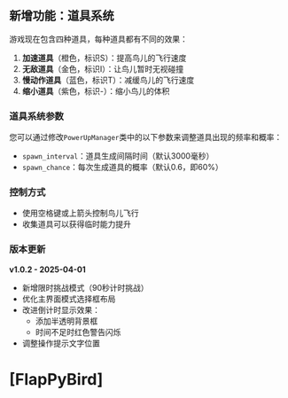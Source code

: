 ## 新增功能：道具系统

游戏现在包含四种道具，每种道具都有不同的效果：

1. **加速道具**（橙色，标识S）：提高鸟儿的飞行速度
2. **无敌道具**（金色，标识I）：让鸟儿暂时无视碰撞
3. **慢动作道具**（蓝色，标识T）：减缓鸟儿的飞行速度
4. **缩小道具**（紫色，标识-）：缩小鸟儿的体积

### 道具系统参数

您可以通过修改`PowerUpManager`类中的以下参数来调整道具出现的频率和概率：

- `spawn_interval`：道具生成间隔时间（默认3000毫秒）
- `spawn_chance`：每次生成道具的概率（默认0.6，即60%）

### 控制方式

- 使用空格键或上箭头控制鸟儿飞行
- 收集道具可以获得临时能力提升

### 版本更新

**v1.0.2 - 2025-04-01**
- 新增限时挑战模式（90秒计时挑战）
- 优化主界面模式选择框布局
- 改进倒计时显示效果：
  - 添加半透明背景框
  - 时间不足时红色警告闪烁
- 调整操作提示文字位置

[FlapPyBird]
===============
